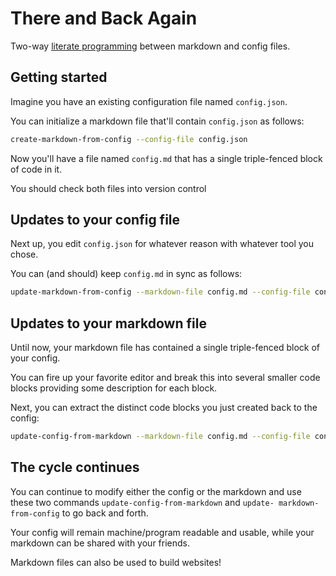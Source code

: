 # There and Back Again

Two-way [literate programming][literate] between markdown and config files.

[literate]: https://en.wikipedia.org/wiki/Literate_programming

## Getting started

Imagine you have an existing configuration file named `config.json`.

You can initialize a markdown file that'll contain `config.json` as
follows:

```sh
create-markdown-from-config --config-file config.json
```

Now you'll have a file named `config.md` that has a single
triple-fenced block of code in it.

You should check both files into version control

## Updates to your config file

Next up, you edit `config.json` for whatever reason with whatever tool
you chose.

You can (and should) keep `config.md` in sync as follows:

```sh
update-markdown-from-config --markdown-file config.md --config-file config.json
```

## Updates to your markdown file

Until now, your markdown file has contained a single triple-fenced
block of your config.

You can fire up your favorite editor and break this into several
smaller code blocks providing some description for each block.

Next, you can extract the distinct code blocks you just created back
to the config:

```sh
update-config-from-markdown --markdown-file config.md --config-file config.json
```

## The cycle continues

You can continue to modify either the config or the markdown and use
these two commands `update-config-from-markdown` and `update-
markdown-from-config` to go back and forth.

Your config will remain machine/program readable and usable, while
your markdown can be shared with your friends.

Markdown files can also be used to build websites!
